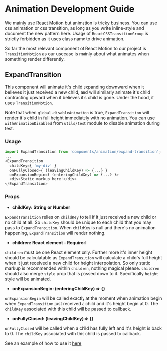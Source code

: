 # Animation Development Guide

We mainly use [React Motion](https://github.com/chenglou/react-motion) but animation is tricky business. You can use css animation or css transition, as long as you write inline-style and document the new pattern here. Usage of `ReactCSSTransitionGroup` is strictly forbidden as it uses class name to drive animation.

So far the most relevant component of React Motion to our project is `TransitionMotion` as our usecase is mainly about what animates when something render differently.

## ExpandTransition

This component will animate it's child expanding downward when it believes it just received a new child, and will similarly animate it's child contracting upward when it believes it's child is gone. Under the hood, it uses `TransitionMotion`.

Note that when `global.disableAnimation` is true, `ExpandTransition` will render it's child in full height immediately with no animation. You can use `withAnimationDisabled` from `utils/test` module to disable animation during test.

### Usage

```javascript
import ExpandTransition from 'components/animation/expand-transition';
...
<ExpandTransition
  childKey={ 'my-div' }
  onFullyClosed={ (leavingChildKey) => {...} }
  onExpansionBegin={ (enteringChildKey) => {...} }>
  <div>Static markup here!</div>
</ExpandTransition>
```

### Props

- **childKey: String or Number**

`ExpandTransition` relies on `childKey` to tell if it just received a new child or no child at all. So `childKey` should be unique to each child that you may pass to `ExpandTransition`. When `childKey` is null and there's no animation happening, `ExpandTransition` will render nothing.

- **children: React element - Required**

`children` must be one React element only. Further more it's inner height should be calculatable as `ExpandTransition` will calculate a child's full height when it just received a new child for height interpolation. So only static markup is recommended within `children`, nothing magical please. `children` should also merge `style` prop that is passed down to it. Specifically `height` style will be animated.

- **onExpansionBegin: (enteringChildKey) => {}**

`onExpansionBegin` will be called exactly at the moment when animation begin when `ExpandTransition` just received a child and it's height begin at 0. The `childKey` associated with this child will be passed to callback.

- **onFullyClosed: (leavingChildKey) => {}**

`onFullyClosed` will be called when a child has fully left and it's height is back to 0. The `childKey` associated with this child is passed to callback.

See an example of how to use it [here](../src/js/components/animation/expand-transition.js)
